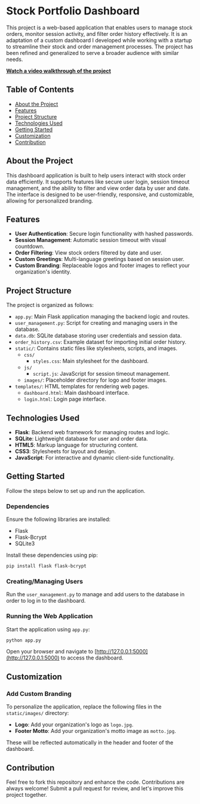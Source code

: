 # Stock Portfolio Dashboard

This project is a web-based application that enables users to manage stock orders, monitor session activity, and filter order history effectively. It is an adaptation of a custom dashboard I developed while working with a startup to streamline their stock and order management processes. The project has been refined and generalized to serve a broader audience with similar needs.

[**Watch a video walkthrough of the project**](https://youtu.be/d1HKRsfV5hc)

## Table of Contents

- [About the Project](#about-the-project)
- [Features](#features)
- [Project Structure](#project-structure)
- [Technologies Used](#technologies-used)
- [Getting Started](#getting-started)
- [Customization](#customization)
- [Contribution](#contribution)

## About the Project

This dashboard application is built to help users interact with stock order data efficiently. It supports features like secure user login, session timeout management, and the ability to filter and view order data by user and date. The interface is designed to be user-friendly, responsive, and customizable, allowing for personalized branding.

## Features

- **User Authentication**: Secure login functionality with hashed passwords.
- **Session Management**: Automatic session timeout with visual countdown.
- **Order Filtering**: View stock orders filtered by date and user.
- **Custom Greetings**: Multi-language greetings based on session user.
- **Custom Branding**: Replaceable logos and footer images to reflect your organization's identity.

## Project Structure

The project is organized as follows:

- `app.py`: Main Flask application managing the backend logic and routes.
- `user_management.py`: Script for creating and managing users in the database.
- `data.db`: SQLite database storing user credentials and session data.
- `order_history.csv`: Example dataset for importing initial order history.
- `static/`: Contains static files like stylesheets, scripts, and images.
  - `css/`
    - `styles.css`: Main stylesheet for the dashboard.
  - `js/`
    - `script.js`: JavaScript for session timeout management.
  - `images/`: Placeholder directory for logo and footer images.
- `templates/`: HTML templates for rendering web pages.
  - `dashboard.html`: Main dashboard interface.
  - `login.html`: Login page interface.

## Technologies Used

- **Flask**: Backend web framework for managing routes and logic.
- **SQLite**: Lightweight database for user and order data.
- **HTML5**: Markup language for structuring content.
- **CSS3**: Stylesheets for layout and design.
- **JavaScript**: For interactive and dynamic client-side functionality.

## Getting Started

Follow the steps below to set up and run the application.

### Dependencies

Ensure the following libraries are installed:

- Flask
- Flask-Bcrypt
- SQLite3

Install these dependencies using pip:

```bash
pip install flask flask-bcrypt
```

### Creating/Managing Users

Run the `user_management.py` to manage and add users to the database in order to log in to the dashboard.

### Running the Web Application

Start the application using `app.py`:

```bash
python app.py
```

Open your browser and navigate to [http://127.0.0.1:5000](http://127.0.0.1:5000) to access the dashboard.

## Customization

### Add Custom Branding

To personalize the application, replace the following files in the `static/images/` directory:

- **Logo**: Add your organization's logo as `logo.jpg`.
- **Footer Motto**: Add your organization's motto image as `motto.jpg`.

These will be reflected automatically in the header and footer of the dashboard.

## Contribution

Feel free to fork this repository and enhance the code. Contributions are always welcome! Submit a pull request for review, and let's improve this project together.
